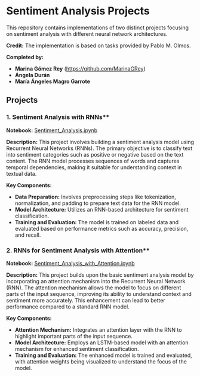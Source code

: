 # Sentiment Analysis Projects

This repository contains implementations of two distinct projects focusing on sentiment analysis with different neural network architectures.

**Credit:**
The implementation is based on tasks provided by Pablo M. Olmos.

**Completed by:**
- **Marina Gómez Rey** (https://github.com/MarinaGRey)
- **Ángela Durán**
- **María Ángeles Magro Garrote**

## Projects

### 1. Sentiment Analysis with RNNs**

**Notebook:** [Sentiment_Analysis.ipynb](Sentiment_Analysis.ipynb)

**Description:**
This project involves building a sentiment analysis model using Recurrent Neural Networks (RNNs). The primary objective is to classify text into sentiment categories such as positive or negative based on the text content. The RNN model processes sequences of words and captures temporal dependencies, making it suitable for understanding context in textual data.

**Key Components:**
- **Data Preparation:** Involves preprocessing steps like tokenization, normalization, and padding to prepare text data for the RNN model.
- **Model Architecture:** Utilizes an RNN-based architecture for sentiment classification.
- **Training and Evaluation:** The model is trained on labeled data and evaluated based on performance metrics such as accuracy, precision, and recall.


### 2. RNNs for Sentiment Analysis with Attention**

**Notebook:** [Sentiment_Analysis_with_Attention.ipynb](Sentiment_Analysis_with_Attention.ipynb)

**Description:**
This project builds upon the basic sentiment analysis model by incorporating an attention mechanism into the Recurrent Neural Network (RNN). The attention mechanism allows the model to focus on different parts of the input sequence, improving its ability to understand context and sentiment more accurately. This enhancement can lead to better performance compared to a standard RNN model.

**Key Components:**
- **Attention Mechanism:** Integrates an attention layer with the RNN to highlight important parts of the input sequence.
- **Model Architecture:** Employs an LSTM-based model with an attention mechanism for enhanced sentiment classification.
- **Training and Evaluation:** The enhanced model is trained and evaluated, with attention weights being visualized to understand the focus of the model.


